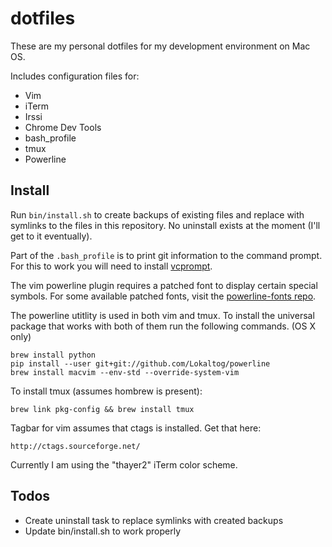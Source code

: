 dotfiles
========

These are my personal dotfiles for my development environment on Mac OS.

Includes configuration files for:
- Vim
- iTerm
- Irssi
- Chrome Dev Tools
- bash_profile
- tmux
- Powerline

Install
-------

Run ```bin/install.sh``` to create backups of existing files and replace with symlinks to the files in this repository. No uninstall exists at the moment (I'll get to it eventually).

Part of the ```.bash_profile``` is to print git information to the command prompt. For this to work you will need to install [vcprompt](https://github.com/djl/vcprompt).

The vim powerline plugin requires a patched font to display certain special symbols. For some available patched fonts, visit the [powerline-fonts repo](https://github.com/Lokaltog/powerline-fonts).

The powerline utitlity is used in both vim and tmux. To install the universal package that works with both of them run the following commands. (OS X only)

	brew install python
	pip install --user git+git://github.com/Lokaltog/powerline
	brew install macvim --env-std --override-system-vim

To install tmux (assumes hombrew is present):

	brew link pkg-config && brew install tmux

Tagbar for vim assumes that ctags is installed. Get that here:

	http://ctags.sourceforge.net/

Currently I am using the "thayer2" iTerm color scheme.

Todos
-----
- Create uninstall task to replace symlinks with created backups
- Update bin/install.sh to work properly